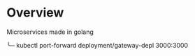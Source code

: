 # Overview

Microservices made in golang

╰─ kubectl port-forward deployment/gateway-depl 3000:3000

